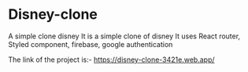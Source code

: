 # Disney-clone
A simple clone disney
It is a simple clone of disney
It uses React router, Styled component, firebase, google authentication

The link of the project is:-  https://disney-clone-3421e.web.app/
               
